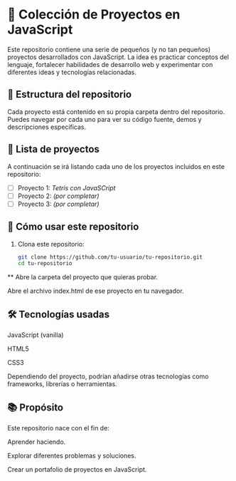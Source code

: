 # 🧠 Colección de Proyectos en JavaScript

Este repositorio contiene una serie de pequeños (y no tan pequeños) proyectos desarrollados con JavaScript. La idea es practicar conceptos del lenguaje, fortalecer habilidades de desarrollo web y experimentar con diferentes ideas y tecnologías relacionadas.

## 📁 Estructura del repositorio

Cada proyecto está contenido en su propia carpeta dentro del repositorio. Puedes navegar por cada uno para ver su código fuente, demos y descripciones específicas.

## 📌 Lista de proyectos

A continuación se irá listando cada uno de los proyectos incluidos en este repositorio:

- [ ] Proyecto 1: _Tetris con JavaSCript_
- [ ] Proyecto 2: _(por completar)_
- [ ] Proyecto 3: _(por completar)_

## 🚀 Cómo usar este repositorio

1. Clona este repositorio:

   ```bash
   git clone https://github.com/tu-usuario/tu-repositorio.git
   cd tu-repositorio
   ```

\*\* Abre la carpeta del proyecto que quieras probar.

Abre el archivo index.html de ese proyecto en tu navegador.

## 🛠 Tecnologías usadas

JavaScript (vanilla)

HTML5

CSS3

Dependiendo del proyecto, podrían añadirse otras tecnologías como frameworks, librerías o herramientas.

## 📚 Propósito

Este repositorio nace con el fin de:

Aprender haciendo.

Explorar diferentes problemas y soluciones.

Crear un portafolio de proyectos en JavaScript.
